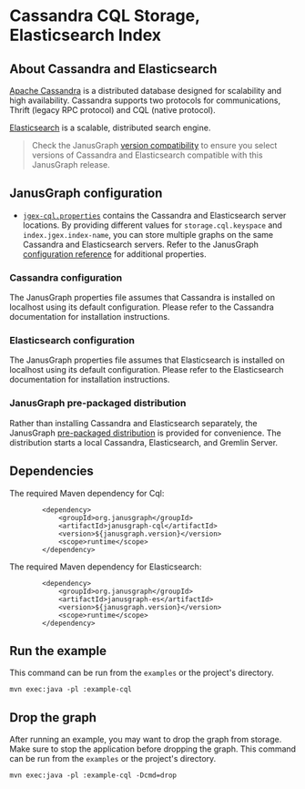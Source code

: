 # Cassandra CQL Storage, Elasticsearch Index

## About Cassandra and Elasticsearch

[Apache Cassandra](https://cassandra.apache.org/) is a distributed database
designed for scalability and high availability. Cassandra supports two
protocols for communications, Thrift (legacy RPC protocol) and CQL (native
protocol).

[Elasticsearch](https://www.elastic.co/elasticsearch/) is a scalable,
distributed search engine.

> Check the JanusGraph [version compatibility](https://docs.janusgraph.org/changelog/#version-compatibility)
to ensure you select versions of Cassandra and Elasticsearch compatible with
this JanusGraph release.

## JanusGraph configuration

* [`jgex-cql.properties`](conf/jgex-cql.properties) contains the Cassandra
and Elasticsearch server locations. By providing different values for
`storage.cql.keyspace` and `index.jgex.index-name`, you can store multiple
graphs on the same Cassandra and Elasticsearch servers. Refer to the JanusGraph
[configuration reference](https://docs.janusgraph.org/basics/configuration-reference/)
for additional properties.

### Cassandra configuration

The JanusGraph properties file assumes that Cassandra is installed on localhost
using its default configuration. Please refer to the Cassandra documentation
for installation instructions.

### Elasticsearch configuration

The JanusGraph properties file assumes that Elasticsearch is installed on
localhost using its default configuration. Please refer to the Elasticsearch
documentation for installation instructions.

### JanusGraph pre-packaged distribution

Rather than installing Cassandra and Elasticsearch separately, the JanusGraph
[pre-packaged distribution](https://docs.janusgraph.org/basics/server/#using-the-pre-packaged-distribution)
is provided for convenience. The distribution starts a local Cassandra,
Elasticsearch, and Gremlin Server.

## Dependencies

The required Maven dependency for Cql:

```
        <dependency>
            <groupId>org.janusgraph</groupId>
            <artifactId>janusgraph-cql</artifactId>
            <version>${janusgraph.version}</version>
            <scope>runtime</scope>
        </dependency>
```

The required Maven dependency for Elasticsearch:

```
        <dependency>
            <groupId>org.janusgraph</groupId>
            <artifactId>janusgraph-es</artifactId>
            <version>${janusgraph.version}</version>
            <scope>runtime</scope>
        </dependency>
```

## Run the example

This command can be run from the `examples` or the project's directory.

```
mvn exec:java -pl :example-cql
```

## Drop the graph

After running an example, you may want to drop the graph from storage. Make
sure to stop the application before dropping the graph. This command can be
run from the `examples` or the project's directory.

```
mvn exec:java -pl :example-cql -Dcmd=drop
```
